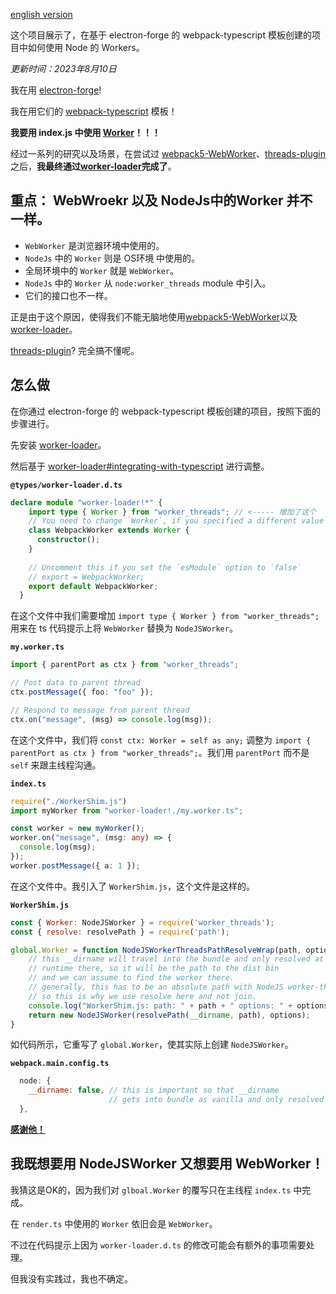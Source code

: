 [english version](./README_en.md)

这个项目展示了，在基于 electron-forge 的 webpack-typescript 模板创建的项目中如何使用 Node 的 Workers。

*更新时间：2023年8月10日*

我在用 [electron-forge](https://www.electronforge.io/)!

我在用它们的 [webpack-typescript](https://www.electronforge.io/templates/typescript-+-webpack-template) 模板！

**我要用 index.js 中使用 [Worker](https://nodejs.org/dist/latest-v18.x/docs/api/worker_threads.html#worker-threads)！！！**

经过一系列的研究以及场景，在尝试过 [webpack5-WebWorker](https://webpack.js.org/guides/web-workers/)、[threads-plugin](https://github.com/andywer/threads-plugin) 之后，**我最终通过[worker-loader](https://github.com/webpack-contrib/worker-loader)完成了**。

## 重点： WebWroekr 以及 NodeJs中的Worker 并不一样。

* `WebWorker` 是浏览器环境中使用的。
* `NodeJs` 中的 `Worker` 则是 OS环境 中使用的。
* 全局环境中的 `Worker` 就是 `WebWorker`。
* `NodeJs` 中的 `Worker` 从 `node:worker_threads` module 中引入。
* 它们的接口也不一样。

正是由于这个原因，使得我们不能无脑地使用[webpack5-WebWorker](https://webpack.js.org/guides/web-workers/)以及[worker-loader](https://github.com/webpack-contrib/worker-loader)。

[threads-plugin](https://github.com/andywer/threads-plugin)? 完全搞不懂呢。

## 怎么做

在你通过 electron-forge 的 webpack-typescript 模板创建的项目，按照下面的步骤进行。

先安装 [worker-loader](https://github.com/webpack-contrib/worker-loader)。

然后基于 [worker-loader#integrating-with-typescript](https://github.com/webpack-contrib/worker-loader#integrating-with-typescript) 进行调整。

**`@types/worker-loader.d.ts`**

```ts
declare module "worker-loader!*" {
    import type { Worker } from "worker_threads"; // <----- 增加了这个
    // You need to change `Worker`, if you specified a different value for the `workerType` option
    class WebpackWorker extends Worker {
      constructor();
    }
  
    // Uncomment this if you set the `esModule` option to `false`
    // export = WebpackWorker;
    export default WebpackWorker;
  }
```

在这个文件中我们需要增加 `import type { Worker } from "worker_threads";` 用来在 ts 代码提示上将 `WebWorker` 替换为 `NodeJSWorker`。

**`my.worker.ts`**

```ts
import { parentPort as ctx } from "worker_threads";

// Post data to parent thread
ctx.postMessage({ foo: "foo" });

// Respond to message from parent thread
ctx.on("message", (msg) => console.log(msg));
```

在这个文件中，我们将 `const ctx: Worker = self as any;` 调整为 `import { parentPort as ctx } from "worker_threads";`。我们用 `parentPort` 而不是 `self` 来跟主线程沟通。

**`index.ts`**

```ts
require("./WorkerShim.js")
import myWorker from "worker-loader!./my.worker.ts";

const worker = new myWorker();
worker.on("message", (msg: any) => {
  console.log(msg);
});
worker.postMessage({ a: 1 });
```

在这个文件中。我引入了 `WorkerShim.js`，这个文件是这样的。

**`WorkerShim.js`**

```js
const { Worker: NodeJSWorker } = require('worker_threads');
const { resolve: resolvePath } = require('path');

global.Worker = function NodeJSWorkerThreadsPathResolveWrap(path, options) {
    // this __dirname will travel into the bundle and only resolved at
    // runtime there, so it will be the path to the dist bin
    // and we can assume to find the worker there.
    // generally, this has to be an absolute path with NodeJS worker-threads,
    // so this is why we use resolve here and not join.
    console.log("WorkerShim.js: path: " + path + " options: " + options + "resolvedPath " + resolvePath(__dirname, path));
    return new NodeJSWorker(resolvePath(__dirname, path), options);
}
```

如代码所示，它重写了 `global.Worker`，使其实际上创建 `NodeJSWorker`。

**`webpack.main.config.ts`**

```js
  node: {
    __dirname: false, // this is important so that __dirname
                      // gets into bundle as vanilla and only resolved at runtime
  },
```

**[感谢他！](https://github.com/webpack-contrib/worker-loader/issues/301#issuecomment-741897272)**


## 我既想要用 NodeJSWorker 又想要用 WebWorker！

我猜这是OK的，因为我们对 `glboal.Worker` 的覆写只在主线程 `index.ts` 中完成。

在 `render.ts` 中使用的 `Worker` 依旧会是 `WebWorker`。

不过在代码提示上因为 `worker-loader.d.ts` 的修改可能会有额外的事项需要处理。

但我没有实践过，我也不确定。
